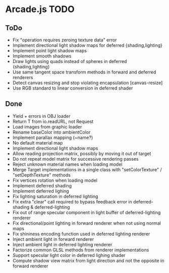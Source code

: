 Arcade.js TODO
==============

ToDo
----

- Fix "operation requires zeroing texture data" error
- Implement directional light shadow maps for deferred {shading,lighting}
- Implement point light shadow maps
- Implement smooth shadows
- Draw lights using quads instead of spheres in deferred {shading,lighting}
- Use same tangent space transform methods in forward and deferred renderers
- Detect canvas resizing and stop violating encapsulation [canvas-resize]
- Use RGB standard to linear conversion in deferred shader

Done
----

- Yield + errors in OBJ loader
- Return T from io.readURL, not Request<T>
- Load images from graphic loader
- Rename baseColor into ambientColor
- Implement parallax mapping (~name?)
- No default material map
- Implement directional light shadow maps
- Allow reading projection matrix, possibly by moving it out of target
- Do not repeat model matrix for successive rendering passes
- Reject unknown material names when loading model
- Merge Target implementations in a single class with "setColorTexture" / "setDepthTexture" methods
- Fix vertices rotation when loading model
- Implement deferred shading
- Implement deferred lighing
- Fix lighting saturation in deferred lighting
- Fix extra "clear" call required to bypass feedback error in deferred-shading & deferred-lighting
- Fix out of range specular component in light buffer of deferred-lighting renderer
- Fix directional/point lighting in forward renderer when not using normal maps
- Fix shininess encoding function used in deferred lighting renderer
- Inject ambient light in forward renderer
- Inject ambient light in deferred lighting renderer
- Factorize common GLSL methods from renderer implementations
- Support specular light color in deferred lighing shader
- Compute shadow view matrix from light direction and not the opposite in forward renderer
